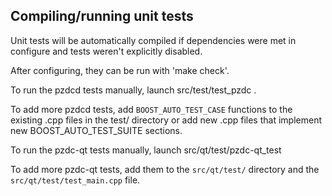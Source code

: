 Compiling/running unit tests
------------------------------------

Unit tests will be automatically compiled if dependencies were met in configure
and tests weren't explicitly disabled.

After configuring, they can be run with 'make check'.

To run the pzdcd tests manually, launch src/test/test_pzdc .

To add more pzdcd tests, add `BOOST_AUTO_TEST_CASE` functions to the existing
.cpp files in the test/ directory or add new .cpp files that
implement new BOOST_AUTO_TEST_SUITE sections.

To run the pzdc-qt tests manually, launch src/qt/test/pzdc-qt_test

To add more pzdc-qt tests, add them to the `src/qt/test/` directory and
the `src/qt/test/test_main.cpp` file.
